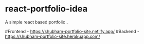 # react-portfolio-idea
A simple react based portfolio . 

#Frontend - https://shubham-portfolio-site.netlify.app/
#Backend - https://shubham-portfolio-site.herokuapp.com/
